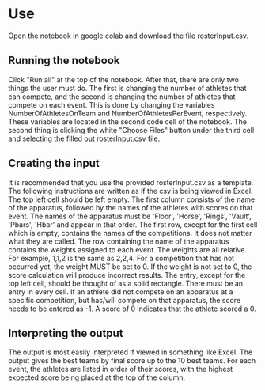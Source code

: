 # Use
Open the notebook in google colab and download the file rosterInput.csv.

## Running the notebook
Click "Run all" at the top of the notebook. After that, there are only two things the user must do. The first is changing the number of athletes that can compete, and the second is changing the number of athletes that compete on each event. This is done by changing the variables NumberOfAthletesOnTeam and NumberOfAthletesPerEvent, respectively. These variables are located in the second code cell of the notebook. The second thing is clicking the white "Choose Files" button under the third cell and selecting the filled out rosterInput.csv file.

## Creating the input
It is recommended that you use the provided rosterInput.csv as a template. The following instructions are written as if the csv is being viewed in Excel. The top left cell should be left empty. The first column consists of the name of the apparatus, followed by the names of the athletes with scores on that event. The names of the apparatus must be 'Floor', 'Horse', 'Rings', 'Vault', 'Pbars', 'Hbar' and appear in that order. The first row, except for the first cell which is empty, contains the names of the competitions. It does not matter what they are called. The row containing the name of the apparatus contains the weights assigned to each event. The weights are all relative. For example, 1,1,2 is the same as 2,2,4. For a competition that has not occurred yet, the weight MUST be set to 0. If the weight is not set to 0, the score calculation will produce incorrect results. The entry, except for the top left cell, should be thought of as a solid rectangle. There must be an entry in every cell. If an athlete did not compete on an apparatus at a specific competition, but has/will compete on that apparatus, the score needs to be entered as -1. A score of 0 indicates that the athlete scored a 0.

## Interpreting the output
The output is most easily interpreted if viewed in something like Excel. The output gives the best teams by final score up to the 10 best teams. For each event, the athletes are listed in order of their scores, with the highest expected score being placed at the top of the column.
